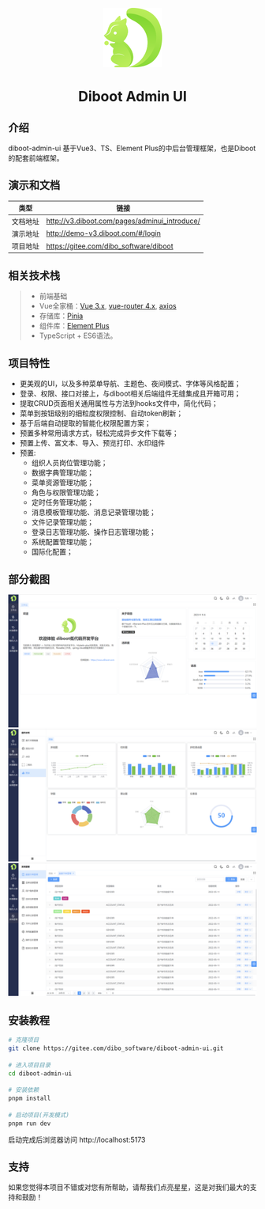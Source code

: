 
<div align="center">

![logo](public/logo.png)

<h1>Diboot Admin UI</h1>

</div>

## 介绍
diboot-admin-ui 基于Vue3、TS、Element Plus的中后台管理框架，也是Diboot的配套前端框架。

## 演示和文档

| 类型 | 链接 |
| -------- | -------- |
| 文档地址 | http://v3.diboot.com/pages/adminui_introduce/ |
| 演示地址  | http://demo-v3.diboot.com/#/login |
| 项目地址  | https://gitee.com/dibo_software/diboot |

## 相关技术栈

> - 前端基础
> - Vue全家桶：[Vue 3.x](https://cn.vuejs.org/), [vue-router 4.x](https://router.vuejs.org/zh/), [axios](https://github.com/axios/axios)
> - 存储库：[Pinia](https://pinia.web3doc.top/)
> - 组件库：[Element Plus](https://element-plus.gitee.io/zh-CN/)
> - TypeScript + ES6语法。

## 项目特性

* 更美观的UI，以及多种菜单导航、主题色、夜间模式、字体等风格配置；
* 登录、权限、接口对接上，与diboot相关后端组件无缝集成且开箱可用；
* 提取CRUD页面相关通用属性与方法到hooks文件中，简化代码；
* 菜单到按钮级别的细粒度权限控制、自动token刷新；
* 基于后端自动提取的智能化权限配置方案；
* 预置多种常用请求方式，轻松完成异步文件下载等；
* 预置上传、富文本、导入、预览打印、水印组件
* 预置:
   * 组织人员岗位管理功能；
   * 数据字典管理功能；
   * 菜单资源管理功能；
   * 角色与权限管理功能；
   * 定时任务管理功能；
   * 消息模板管理功能、消息记录管理功能；
   * 文件记录管理功能；
   * 登录日志管理功能、操作日志管理功能；
   * 系统配置管理功能；
   * 国际化配置；

## 部分截图

![dashboard](public/systemScreenshot/dashboard.png)
![echarts](public/systemScreenshot/echarts.png)
![dictionary](public/systemScreenshot/dictionary.png)

## 安装教程
``` sh
# 克隆项目
git clone https://gitee.com/dibo_software/diboot-admin-ui.git

# 进入项目目录
cd diboot-admin-ui

# 安装依赖
pnpm install

# 启动项目(开发模式)
pnpm run dev
```
启动完成后浏览器访问 http://localhost:5173

## 支持
如果您觉得本项目不错或对您有所帮助，请帮我们点亮星星，这是对我们最大的支持和鼓励！